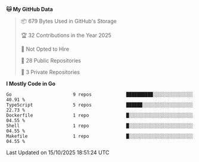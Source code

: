 <!--START_SECTION:waka-->
**🐱 My GitHub Data** 

> 📦 679 Bytes Used in GitHub's Storage 
 > 
> 🏆 32 Contributions in the Year 2025
 > 
> 🚫 Not Opted to Hire
 > 
> 📜 28 Public Repositories 
 > 
> 🔑 3 Private Repositories 
 > 
**I Mostly Code in Go** 

```text
Go                       9 repos             ██████████░░░░░░░░░░░░░░░   40.91 % 
TypeScript               5 repos             ██████░░░░░░░░░░░░░░░░░░░   22.73 % 
Dockerfile               1 repo              █░░░░░░░░░░░░░░░░░░░░░░░░   04.55 % 
Shell                    1 repo              █░░░░░░░░░░░░░░░░░░░░░░░░   04.55 % 
Makefile                 1 repo              █░░░░░░░░░░░░░░░░░░░░░░░░   04.55 % 
```




 Last Updated on 15/10/2025 18:51:24 UTC
<!--END_SECTION:waka-->
